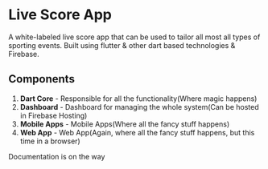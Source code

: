 # Live Score App

A white-labeled live score app that can be used to tailor all most all types of sporting events. Built using flutter & other dart based technologies & Firebase.

## Components

1. **Dart Core** - Responsible for all the functionality(Where magic happens)
2. **Dashboard** - Dashboard for managing the whole system(Can be hosted in Firebase Hosting)
3. **Mobile Apps** - Mobile Apps(Where all the fancy stuff happens)
4. **Web App** - Web App(Again, where all the fancy stuff happens, but this time in a browser)

Documentation is on the way
